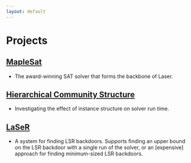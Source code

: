 ```yaml
---
layout: default
---
```

# Projects
## [MapleSat](https://maplesat.github.io)
* The award-winning SAT solver that forms the backbone of Laser.

## [Hierarchical Community Structure](hcs)
* Investigating the effect of instance structure on solver run time.

## [LaSeR](https://github.com/sat-group/laser-maple)
* A system for finding LSR backdoors. Supports finding an upper bound on the LSR backdoor with a single run of the solver, or an \[expensive\] approach for finding minimum-sized LSR backdoors.